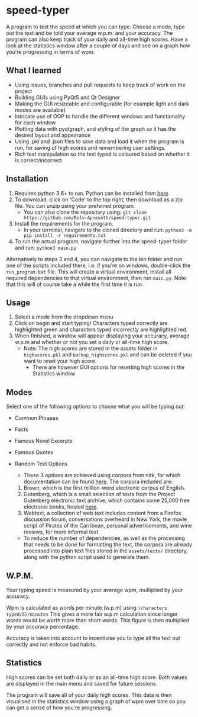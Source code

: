 # speed-typer

A program to test the speed at which you can type. Choose a mode, type out the text and be told your average w.p.m. and your accuracy. The program can also keep track of your daily and all-time high scores. Have a look at the statistics window after a couple of days and see on a graph how you're progressing in terms of wpm.

## What I learned

- Using issues, branches and pull requests to keep track of work on the project
- Building GUIs using PyQt5 and Qt Designer
- Making the GUI resizeable and configurable (for example light and dark modes are available)
- Intricate use of OOP to handle the different windows and functionality for each window
- Plotting data with pyqtgraph, and styling of the graph so it has the desired layout and appearance
- Using .pkl and .json files to save data and load it when the program is run, for saving of high scores and remembering user settings.
- Rich text manipulation so the text typed is coloured based on whether it is correct/incorrect

## Installation

1. Requires python 3.6+ to run. Python can be installed from [here](https://www.python.org/downloads/)
2. To download, click on 'Code' to the top right, then download as a zip file. You can unzip using your preferred program.
   - You can also clone the repository using: `git clone https://github.com/Rolv-Apneseth/speed-typer.git`
3. Install the requirements for the program.
   - In your terminal, navigate to the cloned directory and run: `python3 -m pip install -r requirements.txt`
4. To run the actual program, navigate further into the speed-typer folder and run: `python3 main.py`

Alternatively to steps 3 and 4, you can navigate to the bin folder and run one of the scripts included there, i.e. if you're on windows, double-click the `run_program.bat` file. This will create a virtual environment, install all required dependencies to that virtual environment, then run `main.py`. Note that this will of course take a while the first time it is run.

## Usage

1. Select a mode from the dropdown menu
2. Click on begin and start typing! Characters typed correctly are highlighted green and characters typed incorrectly are highlighted red.
3. When finished, a window will appear displaying your accuracy, average w.p.m and whether or not you set a daily or all-time high score.
   - Note: The high scores are stored in the assets folder in `highscores.pkl` and `backup_highscores.pkl` and can be deleted if you want to reset your high score.
     - There are however GUI options for resetting high scores in the Statistics window

## Modes

Select one of the following options to choose what you will be typing out:

- Common Phrases

- Facts

- Famous Novel Excerpts

- Famous Quotes

- Random Text Options
  - These 3 options are achieved using corpora from nltk, for which documentation can be found [here](https://www.nltk.org/book/ch02.html). The corpora included are:
  1.  Brown, which is the first million-word electronic corpus of English.
  2.  Gutenberg, which is a small selection of texts from the Project Gutenberg electronic text archive, which contains some 25,000 free electronic books, hosted [here](http://www.gutenberg.org/).
  3.  Webtext, a collection of web text includes content from a Firefox discussion forum, conversations overheard in New York, the movie script of Pirates of the Carribean, personal advertisements, and wine reviews, for more informal text.
  - To reduce the number of dependencies, as well as the processing that needs to be done for formatting the text, the corpora are already processed into plain text files stored in the `assets/texts/` directory, along with the python script used to generate them.

## W.P.M.

Your typing speed is measured by your average wpm, multiplied by your accuracy.

Wpm is calculated as words per minute (w.p.m) using `(characters typed/5)/minutes` This gives a more fair w.p.m calculation since longer words would be worth more than short words. This figure is then multiplied by your accuracy percentage.

Accuracy is taken into account to incentivise you to type all the text out correctly and not enforce bad habits.

## Statistics

High scores can be set both daily or as an all-time high score. Both values are displayed in the main menu and saved for future sessions.

The program will save all of your daily high scores. This data is then visualised in the statistics window using a graph of wpm over time so you can get a sense of how you're progressing.
